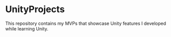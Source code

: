 # UnityProjects
This repository contains my MVPs that showcase Unity features I developed while learning Unity.
